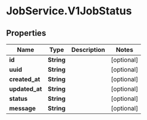 # JobService.V1JobStatus

## Properties
Name | Type | Description | Notes
------------ | ------------- | ------------- | -------------
**id** | **String** |  | [optional] 
**uuid** | **String** |  | [optional] 
**created_at** | **String** |  | [optional] 
**updated_at** | **String** |  | [optional] 
**status** | **String** |  | [optional] 
**message** | **String** |  | [optional] 


